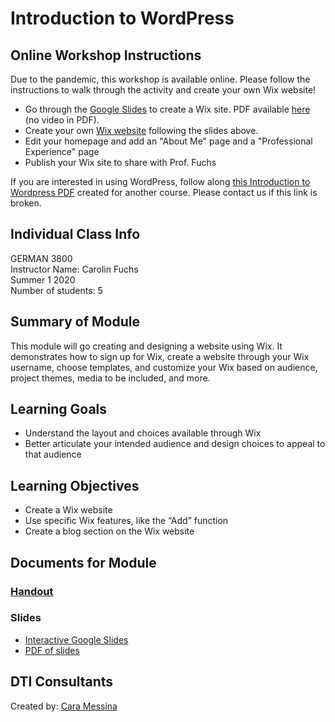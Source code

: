 # Introduction to WordPress

## Online Workshop Instructions
Due to the pandemic, this workshop is available online. Please follow the instructions to walk through the activity and create your own Wix website!
- Go through the [Google Slides](https://bit.ly/diti-summer2020-fuchs-slides) to create a Wix site. PDF available [here](https://github.com/NULabNortheastern/digitalassignmentshowcase/blob/master/website_building/german_young_professionals-summer2020-fuchs/Intro-to-Wix-Slides.pdf) (no video in PDF).
- Create your own [Wix website](https://www.wix.com/) following  the slides above.
- Edit your homepage and add an "About Me" page and a "Professional Experience" page
- Publish your Wix site to share with Prof. Fuchs

If you are interested in using WordPress, follow along [this Introduction to Wordpress PDF](https://github.com/NULabNortheastern/digitalassignmentshowcase/blob/master/intro_wordpress/first_year_writing-spring2020-nardone/slides.pdf) created for another course. Please contact us if this link is broken.

## Individual Class Info
GERMAN 3800
<br>
Instructor Name: Carolin Fuchs
<br>
Summer 1 2020
<br>
Number of students: 5

## Summary of Module
This module will go creating and designing a website using Wix. It demonstrates how to sign up for Wix, create a website through your Wix username, choose templates, and customize your Wix based on audience, project themes, media to be included, and more. 

## Learning Goals
- Understand the layout and choices available through Wix
- Better articulate your intended audience and design choices to appeal to that audience

## Learning Objectives
- Create a Wix website
- Use specific Wix features, like the “Add” function
- Create a blog section on the Wix website

## Documents for Module

### [Handout](https://github.com/NULabNortheastern/digitalassignmentshowcase/blob/master/website_building/german_young_professionals-summer2020-fuchs/handout.pdf) 

### Slides 
- [Interactive Google Slides](http://bitly.com/diti-summer2020-fuchs-slides)
- [PDF of slides](https://github.com/NULabNortheastern/digitalassignmentshowcase/blob/master/website_building/german_young_professionals-summer2020-fuchs/Intro-to-Wix-Slides.pdf)

## DTI Consultants
Created by:
[Cara Messina](messina.c@husky.neu.edu)
